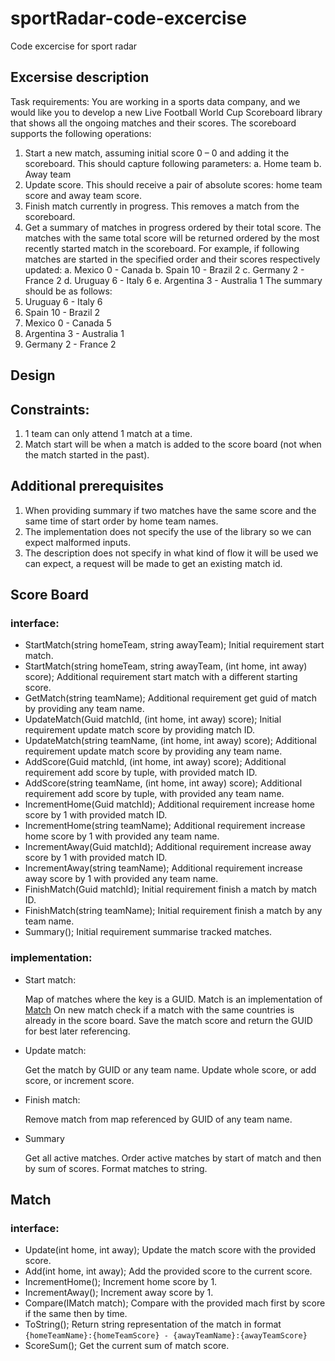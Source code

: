# sportRadar-code-excercise

Code excercise for sport radar

## Excersise description

Task requirements:
You are working in a sports data company, and we would like you to develop a new Live Football
World Cup Scoreboard library that shows all the ongoing matches and their scores.
The scoreboard supports the following operations:

1. Start a new match, assuming initial score 0 – 0 and adding it the scoreboard.
   This should capture following parameters:
   a. Home team
   b. Away team
2. Update score. This should receive a pair of absolute scores: home team score and away
   team score.
3. Finish match currently in progress. This removes a match from the scoreboard.
4. Get a summary of matches in progress ordered by their total score. The matches with the
   same total score will be returned ordered by the most recently started match in the
   scoreboard.
   For example, if following matches are started in the specified order and their scores
   respectively updated:
   a. Mexico 0 - Canada
   b. Spain 10 - Brazil 2
   c. Germany 2 - France 2
   d. Uruguay 6 - Italy 6
   e. Argentina 3 - Australia 1
   The summary should be as follows:
5. Uruguay 6 - Italy 6
6. Spain 10 - Brazil 2
7. Mexico 0 - Canada 5
8. Argentina 3 - Australia 1
9. Germany 2 - France 2

## Design

## Constraints:

1. 1 team can only attend 1 match at a time.
2. Match start will be when a match is added to the score board (not when the match started in the past).

## Additional prerequisites

1. When providing summary if two matches have the same score and the same time of start order by home team names.
2. The implementation does not specify the use of the library so we can expect malformed inputs.
3. The description does not specify in what kind of flow it will be used we can expect, a request will be made to get an existing match id.

## Score Board

### interface:

- StartMatch(string homeTeam, string awayTeam); Initial requirement start match.
- StartMatch(string homeTeam, string awayTeam, (int home, int away) score); Additional requirement start match with a different starting score.
- GetMatch(string teamName); Additional requirement get guid of match by providing any team name.
- UpdateMatch(Guid matchId, (int home, int away) score); Initial requirement update match score by providing match ID.
- UpdateMatch(string teamName, (int home, int away) score); Additional requirement update match score by providing any team name.
- AddScore(Guid matchId, (int home, int away) score); Additional requirement add score by tuple, with provided match ID.
- AddScore(string teamName, (int home, int away) score); Additional requirement add score by tuple, with provided any team name.
- IncrementHome(Guid matchId); Additional requirement increase home score by 1 with provided match ID.
- IncrementHome(string teamName); Additional requirement increase home score by 1 with provided any team name.
- IncrementAway(Guid matchId); Additional requirement increase away score by 1 with provided match ID.
- IncrementAway(string teamName); Additional requirement increase away score by 1 with provided any team name.
- FinishMatch(Guid matchId); Initial requirement finish a match by match ID.
- FinishMatch(string teamName); Initial requirement finish a match by any team name.
- Summary(); Initial requirement summarise tracked matches.

### implementation:

- Start match:

  Map of matches where the key is a GUID. Match is an implementation of [Match](#match)
  On new match check if a match with the same countries is already in the score board.
  Save the match score and return the GUID for best later referencing.

- Update match:

  Get the match by GUID or any team name.
  Update whole score, or add score, or increment score.

- Finish match:

  Remove match from map referenced by GUID of any team name.

- Summary

  Get all active matches.
  Order active matches by start of match and then by sum of scores.
  Format matches to string.

## Match

### interface:

- Update(int home, int away); Update the match score with the provided score.
- Add(int home, int away); Add the provided score to the current score.
- IncrementHome(); Increment home score by 1.
- IncrementAway(); Increment away score by 1.
- Compare(IMatch match); Compare with the provided mach first by score if the same then by time.
- ToString(); Return string representation of the match in format `{homeTeamName}:{homeTeamScore} - {awayTeamName}:{awayTeamScore}`
- ScoreSum(); Get the current sum of match score.
